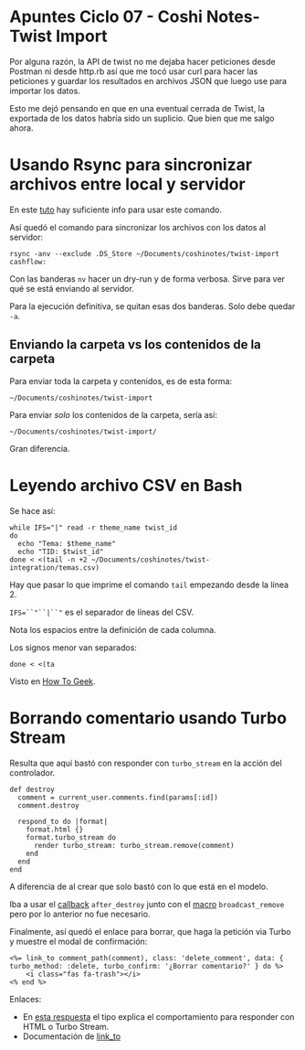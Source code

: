 # Apuntes Ciclo 07 - Coshi Notes- Twist Import
Por alguna razón, la API de twist no me dejaba hacer peticiones desde Postman ni desde http.rb así que me tocó usar curl para hacer las peticiones y guardar los resultados en archivos JSON que luego use para importar los datos.

Esto me dejó pensando en que en una eventual cerrada de Twist, la exportada de los datos habría sido un suplicio. Que bien que me salgo ahora.

# Usando Rsync para sincronizar archivos entre local y servidor

En este [tuto](https://www.digitalocean.com/community/tutorials/how-to-use-rsync-to-sync-local-and-remote-directories#understanding-rsync-syntax) hay suficiente info para usar este comando.

Así quedó el comando para sincronizar los archivos con los datos al servidor:

    rsync -anv --exclude .DS_Store ~/Documents/coshinotes/twist-import cashflow:

Con las banderas `nv` hacer un dry-run y de forma verbosa. Sirve para ver qué se está enviando al servidor.

Para la ejecución definitiva, se quitan esas dos banderas. Solo debe quedar `-a`.

## Enviando la carpeta vs los contenidos de la carpeta

Para enviar toda la carpeta y contenidos, es de esta forma:

    ~/Documents/coshinotes/twist-import

Para enviar *solo* los contenidos de la carpeta, sería así:

    ~/Documents/coshinotes/twist-import/

Gran diferencia.

# Leyendo archivo CSV en Bash

Se hace así:

    while IFS="|" read -r theme_name twist_id
    do
      echo "Tema: $theme_name"
      echo "TID: $twist_id"
    done < <(tail -n +2 ~/Documents/coshinotes/twist-integration/temas.csv)

Hay que pasar lo que imprime el comando `tail` empezando desde la línea 2.

`IFS=``"``|``"` es el separador de líneas del CSV.

Nota los espacios entre la definición de cada columna.

Los signos menor van separados:

    done < <(ta

Visto en [How To Geek](https://www.howtogeek.com/826549/parse-csv-data-in-bash/).

# Borrando comentario usando Turbo Stream

Resulta que aquí bastó con responder con `turbo_stream` en la acción del controlador.

    def destroy
      comment = current_user.comments.find(params[:id])
      comment.destroy
    
      respond_to do |format|
        format.html {}
        format.turbo_stream do
          render turbo_stream: turbo_stream.remove(comment)
        end
      end
    end

A diferencia de al crear que solo bastó con lo que está en el modelo.

Iba a usar el [callback](https://api.rubyonrails.org/classes/ActiveRecord/Callbacks.html) `after_destroy` junto con el [macro](https://github.com/hotwired/turbo-rails/blob/main/app/models/concerns/turbo/broadcastable.rb#L175) `broadcast_remove` pero por lo anterior no fue necesario.

Finalmente, así quedó el enlace para borrar, que haga la petición via Turbo y muestre el modal de confirmación:

    <%= link_to comment_path(comment), class: 'delete_comment', data: { turbo_method: :delete, turbo_confirm: '¿Borrar comentario?' } do %>
        <i class="fas fa-trash"></i>
    <% end %>

Enlaces:

- En [esta respuesta](https://stackoverflow.com/a/75657122/1407371) el tipo explica el comportamiento para responder con HTML o Turbo Stream.
- Documentación de [link_to](https://apidock.com/rails/ActionView/Helpers/UrlHelper/link_to)

